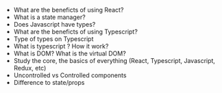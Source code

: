 - What are the beneficts of using React?
- What is a state manager?
- Does Javascript have types?
- What are the beneficts of using Typescript?
- Type of types on Typescript 
- What is typescript ? How it work? 
- What is DOM? What is the virtual DOM?
- Study the core, the basics of everything (React, Typescript, Javascript, Redux, etc)
- Uncontrolled vs Controlled components
- Difference to state/props